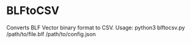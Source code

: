 # BLFtoCSV
Converts BLF Vector binary format to CSV. 
Usage: python3 blftocsv.py /path/to/file.blf /path/to/config.json

